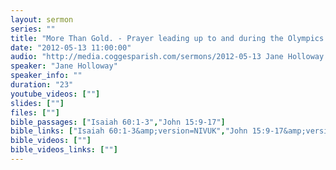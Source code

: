 ```yaml
---
layout: sermon
series: ""
title: "More Than Gold. - Prayer leading up to and during the Olympics."
date: "2012-05-13 11:00:00"
audio: "http://media.coggesparish.com/sermons/2012-05-13 Jane Holloway.mp3"
speaker: "Jane Holloway"
speaker_info: ""
duration: "23"
youtube_videos: [""]
slides: [""]
files: [""]
bible_passages: ["Isaiah 60:1-3","John 15:9-17"]
bible_links: ["Isaiah 60:1-3&amp;version=NIVUK","John 15:9-17&amp;version=NIVUK"]
bible_videos: [""]
bible_videos_links: [""]
---
```


